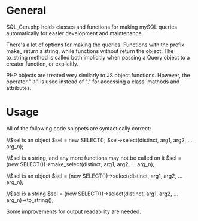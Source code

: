 # General
SQL_Gen.php holds classes and functions for making mySQL queries automatically for easier development and maintenance.

There's a lot of options for making the queries.
Functions with the prefix make_ return a string, while functions without return the object.
The to_string method is called both implicitly when passing a Query object to a creator function, or explicitly.

PHP objects are treated very similarly to JS object functions. However, the operator "->" is used instead of "." for accessing a class' mathods and attributes.

# Usage
All of the following code snippets are syntactically correct:

//$sel is an object
$sel = new SELECT();
$sel->select(distinct, arg1, arg2, ... arg_n);

//$sel is a string, and any more functions may not be called on it
$sel = (new SELECT())->make_select(distinct, arg1, arg2, ... arg_n);

//$sel is an object
$sel = (new SELECT())->select(distinct, arg1, arg2, ... arg_n);

//$sel is a string
$sel = (new SELECT())->select(distinct, arg1, arg2, ... arg_n)->to_string();

Some improvements for output readability are needed.
